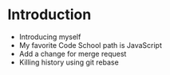 Introduction
============
* Introducing myself
* My favorite Code School path is JavaScript
* Add a change for merge request
* Killing history using git rebase